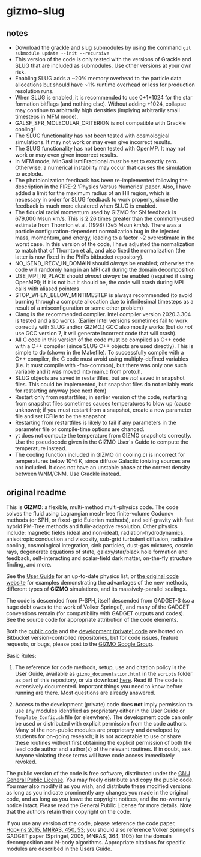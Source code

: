# gizmo-slug

## notes
* Download the grackle and slug submodules by using the command `git submodule update --init --recursive`
* This version of the code is only tested with the versions of Grackle and SLUG that are included as submodules. Use other versions at your own risk.
* Enabling SLUG adds a ~20% memory overhead to the particle data allocations but should have ~1% runtime overhead or less for production resolution runs.
* When SLUG is enabled, it is recommended to use 0+1+1024 for the star formation bitflags (and nothing else). Without adding +1024, collapse may continue to arbitrarily high densities (implying arbitrarily small timesteps in MFM mode).
* GALSF_SFR_MOLECULAR_CRITERION is not compatible with Grackle cooling!
* The SLUG functionality has not been tested with cosmological simulations. It may not work or may even give incorrect results.
* The SLUG functionality has not been tested with OpenMP. It may not work or may even given incorrect results.
* In MFM mode, MinGasHsmlFractional *must* be set to exactly zero. Otherwise, a numerical instability may occur that causes the simulation to explode.
* The photoionization feedback has been re-implemented following the description in the FIRE-2 'Physics Versus Numerics' paper. Also, I have added a limit for the maximum radius of an HII region, which is necessary in order for SLUG feedback to work properly, since the feedback is much more clustered when SLUG is enabled.
* The fiducial radial momentum used by GIZMO for SN feedback is 679,000 Msun km/s. This is 2.26 times greater than the commonly-used estimate from Thornton et al. (1998) (3e5 Msun km/s). There was a particle configuration-dependent normalization bug in the injected mass, momentum, and energy, leading to a factor ~2 overestimate in the worst case. In this version of the code, I have adjusted the normalization to match that of Thornton et al., and also fixed the normalization (the latter is now fixed in the Phil's bitbucket repository).
* NO_ISEND_IRECV_IN_DOMAIN should *always* be enabled; otherwise the code will randomly hang in an MPI call during the domain decomposition
* USE_MPI_IN_PLACE should *almost always* be enabled (required if using OpenMPI); if it is not but it should be, the code will crash during MPI calls with aliased pointers
* STOP_WHEN_BELOW_MINTIMESTEP is always recommended (to avoid burning through a compute allocation due to infinitesimal timesteps as a result of a misconfiguration or some other problem)
* Clang is the recommended compiler. Intel compiler version 2020.3.304 is tested and also works. (Earlier Intel versions sometimes fail to work correctly with SLUG and/or GIZMO.) GCC also mostly works (but do *not* use GCC version 7, it will generate incorrect code that will crash).
* All C code in this version of the code must be compiled as C++ code with a C++ compiler (since SLUG C++ objects are used directly). This is simple to do (shown in the Makefile). To successfully compile with a C++ compiler, the C code must avoid using multiply-defined variables (i.e. it must compile with -fno-common), but there was only one such variable and it was moved into main.c from proto.h.
* SLUG objects are saved in restartfiles, but are *not* saved in snapshot files. This could be implemented, but snapshot files do not reliably work for restarting anyway (see next item)
* Restart only from restartfiles; in earlier version of the code, restarting from snapshot files sometimes causes temperatures to blow up (cause unknown); if you must restart from a snapshot, create a new parameter file and set ICFile to be the snapshot
* Restarting from restartfiles is likely to fail if any parameters in the parameter file or compile-time options are changed.
* yt does not compute the temperature from GIZMO snapshots correctly. Use the pseudocode given in the GIZMO User's Guide to compute the temperature instead.
* The cooling function included in GIZMO (in cooling.c) is incorrect for temperatures below 10^4 K, since diffuse Galactic ionizing sources are not included. It does not have an unstable phase at the correct density between WNM/CNM. Use Grackle instead.

## original readme
This is **GIZMO**: a flexible, multi-method multi-physics code. The code solves the fluid using Lagrangian mesh-free finite-volume Godunov methods (or SPH, or fixed-grid Eulerian methods), and self-gravity with fast hybrid PM-Tree methods and fully-adaptive resolution. Other physics include: magnetic fields (ideal and non-ideal), radiation-hydrodynamics, anisotropic conduction and viscosity, sub-grid turbulent diffusion, radiative cooling, cosmological integration, sink particles, dust-gas mixtures, cosmic rays, degenerate equations of state, galaxy/star/black hole formation and feedback, self-interacting and scalar-field dark matter, on-the-fly structure finding, and more. 

See the [User Guide](http://www.tapir.caltech.edu/~phopkins/Site/GIZMO_files/gizmo_documentation.html) for an up-to-date physics list, or [the original code website](http://www.tapir.caltech.edu/~phopkins/Site/GIZMO.html) for examples demonstrating the advantages of the new methods, different types of **GIZMO** simulations, and its massively-parallel scalings.

The code is descended from P-SPH, itself descended from GADGET-3 (so a huge debt owes to the work of Volker Springel), and many of the GADGET conventions remain (for compatibility with GADGET outputs and codes). See the source code for appropriate attribution of the code elements. 

Both the [public code](https://bitbucket.org/phopkins/gizmo-public) and the [development (private) code](https://bitbucket.org/phopkins/gizmo) are hosted on Bitbucket version-controlled repositories, but for code issues, feature requests, or bugs, please post to the [GIZMO Google Group](https://groups.google.com/d/forum/gizmo-code).

Basic Rules: 

1. The reference for code methods, setup, use and citation policy is the User Guide, available as `gizmo_documentation.html` in the `scripts` folder as part of this repository, or via download [here](http://www.tapir.caltech.edu/~phopkins/Site/GIZMO_files/gizmo_documentation.html). Read it! The code is extensively documented. Important things you need to know before running are there. Most questions are already answered.  

2. Access to the development (private) code does **not** imply permission to use any modules identified as proprietary either in the User Guide or `Template_Config.sh` file (or elsewhere). The development code can only be used or distributed with explicit permission from the code authors. Many of the non-public modules are proprietary and developed by students for on-going research; it is not acceptable to use or share these routines without first obtaining the explicit permission of both the lead code author and author(s) of the relevant routines. If in doubt, ask. Anyone violating these terms will have code access immediately revoked.

The public version of the code is free software, distributed under the [GNU General Public License](http://www.gnu.org/copyleft/gpl.html). You may freely distribute and copy the public code. You may also modify it as you wish, and distribute these modified versions as long as you indicate prominently any changes you made in the original code, and as long as you leave the copyright notices, and the no-warranty notice intact. Please read the General Public License for more details. Note that the authors retain their copyright on the code. 

If you use any version of the code, please reference the code paper, [Hopkins 2015, MNRAS, 450, 53](http://arxiv.org/abs/1409.7395); you should also reference Volker Springel's GADGET paper (Springel, 2005, MNRAS, 364, 1105) for the domain decomposition and N-body algorithms. Appropriate citations for specific modules are described in the Users Guide.
